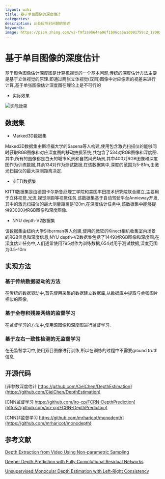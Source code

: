 ```yaml
---
layout: wiki
title: 基于单目图像的深度估计
categories: 
description: 此处应写对问题的简述
keywords: 
image: https://pic4.zhimg.com/v2-f9f2a9b644a96f1b06ca5a1d081759c2_1200x500.jpg
---
```


# 基于单目图像的深度估计

基于颜色图像估计深度图是计算机视觉的一个基本问题,传统的深度估计方法主要是基于立体视觉的原理.即通过两张立体视觉(双目)图像中对应像素的视差来进行计算,基于单张图像估计深度图在理论上是不可行的

* 实际效果

![实际效果](https://pic4.zhimg.com/v2-f9f2a9b644a96f1b06ca5a1d081759c2_1200x500.jpg "实际效果")

## 数据集

* Marked3D数据集  

Maked3D数据集由斯坦福大学的Saxena等人构建,使用包含激光扫描仪的能够同时获取RGB图像和对应深度图的移动拍摄系统,共包含了534对RGB图像和深度图.其中,所有的图像都是白天的城市风景和自然风光场景,其中400对RGB图像和深度图作为训练数据,其余134对作为测试数据,在该数据集中,深度的范围为5-81m,由激光扫描仪的最大探测距离决定.

* KITTI数据集
  
KITTI数据集是由德国卡尔斯鲁厄理工学院和美国丰田技术研究院联合建立,主要用于立体视觉,光流,视觉测距等视觉任务,该数据集基于自动驾驶平台Annieway开发,其中的激光扫描仪的最大测量距离是120m,在深度估计任务中,该数据集中能够提供93000对RGB图像和深度图像.

* NYU depth-V2数据集

该数据集由纽约大学Silberman等人创建,使用的微软的Kinect相机收集室内场景的RGB信息和深度信息,NYU depth-V2数据集包括了1449对RGB图像和深度图,在深度估计任务中,人们通常使用795对作为训练数据,654对用于测试数据,深度范围为0.5-10m

## 实现方法

### 基于传统数据驱动的方法

在传统的数据驱动中,首先使用采集的数据建立数据库,从数据库中提取与单张图片相似的图像,

### 基于全卷积残差网络的监督学习

在监督学习的方法中,使用源图像和深度图进行监督学习.

### 基于左右一致性检测的无监督学习

在无监督学习中,使用双目图像进行训练,所以在训练的过程中不需要ground truth 信息

## 开源代码

[非参数深度估计 https://github.com/CielChen/DepthEstimation](https://github.com/CielChen/DepthEstimation)

[CNN监督学习 https://github.com/iro-cp/FCRN-DepthPrediction](https://github.com/iro-cp/FCRN-DepthPrediction)

[CNN非监督学习 https://github.com/mrharicot/monodepth](https://github.com/mrharicot/monodepth)

## 参考文献

[Depth Extraction from Video Using Non-parametric Sampling](https://www.semanticscholar.org/paper/Depth-Transfer%3A-Depth-Extraction-from-Video-Using-Karsch-Liu/3d57515445c00c635e15222767fc0430069ed200)

[Deeper Depth Prediction with Fully Convolutional Residual Networks](https://www.semanticscholar.org/paper/Deeper-Depth-Prediction-with-Fully-Convolutional-Laina-Rupprecht/7449cff9a37e1c64080d97b6971f94c29b31fd30)

[Unsupervised Monocular Depth Estimation with Left-Right Consistency](https://www.semanticscholar.org/paper/Unsupervised-Monocular-Depth-Estimation-with-Godard-Aodha/84c01c9760cd294718bd7c4b4c93596db1e5e068)